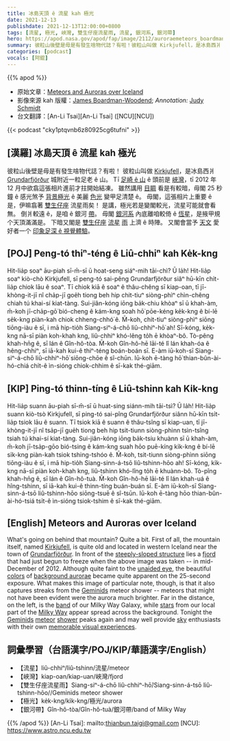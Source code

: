 ```yaml
---
title: 冰島天頂 ê 流星 kah 極光
date: 2021-12-13
publishdate: 2021-12-13T12:00:00+0800
tags: [流星, 極光, 峽灣, 雙生仔座流星雨, 流星, 銀河系, 銀河帶]
hero: https://apod.nasa.gov/apod/fap/image/2112/auroraemeteors_boardman_annotated_1080.jpg
summary: 彼粒山後壁是毋是有發生啥物代誌？有啦！彼粒山叫做 Kirkjufell，是冰島西爿 Grundarfjörður 城附近一粒足老 ê 山。
categories: [podcast]
vocals: [阿錕]
---
```


{{% apod %}}

- 原始文章：[Meteors and Auroras over Iceland](https://apod.nasa.gov/apod/ap211213.html)
- 影像來源 kah 版權：[James Boardman-Woodend](https://www.flickr.com/photos/126180225@N06/); *Annotation:* [Judy Schmidt](http://www.geckzilla.com/)
- 台文翻譯：[An-Li Tsai][An-Li Tsai] ([NCU][NCU])

{{< podcast "cky1ptqvnb6z80925cg6tufni" >}}

## [漢羅] 冰島天頂 ê 流星 kah 極光
彼粒山後壁是毋是有發生啥物代誌？有啦！
彼粒山叫做 [Kirkjufell][Kirkjufell]，是冰島西爿 [Grundarfjörður][Grundarfjörður] 城附近一粒足老 ê 山。
Tī [足崎 ê 山][steeply-sloped structure] ê 頭前是 [峽灣][fjord]，tī 2012 年 12 月中欲翕這張相片進前才拄開始結凍。
雖然講用 [目睭][unaided eye] 看是有較暗，毋閣 25 秒鐘 ê 感光煞予 [背景極光][background aurorae] ê 美麗 [色光][colors] 變甲足清楚 ê。
毋閣，這張相片上重要 ê 是，伊嘛翕著 [雙生仔座][Geminids 1] 流星雨矣！
是講，極光若是變閣較光，流星可能就會看無。
倒爿較遠 ê，是咱 ê 銀河 [帶][band]。
毋閣 [銀河系][Milky Way] 內底離咱較倚 ê [恆星][stars]，是掖甲規个天頂滿滿是。
下暗又閣是 [雙生仔座][Geminids 2] [流星][meteor] [雨][shower t] 上濟 ê 時陣。
又閣會當予 [天文][sky] 愛好者一个 [印象足深 ê 視覺體驗][memorable visual experiences]。

## [POJ] Peng-tó thiⁿ-téng ê Liû-chhiⁿ kah Ke̍k-kng
Hit-lia̍p soaⁿ āu-piah sī-m̄-sī ū hoat-seng siáⁿ-mih tāi-chì? Ū la̍h!
Hit-lia̍p soaⁿ kiò-chò Kirkjufell, sī peng-tó sai-pêng Grundarfjörður siâⁿ hū-kīn chi̍t-lia̍p chiok lāu ê soaⁿ.
Tī chiok kiā ê soaⁿ ê thâu-chêng sī kiap-oan, tī jī-khòng-it-jī nî cha̍p-jī goe̍h tiong beh hip chit-tiuⁿ siòng-phìⁿ chìn-chêng chiah tú khai-sí kiat-tàng.
Sui-jiân-kóng iōng ba̍k-chiu khòaⁿ sī ū khah-àm, m̄-koh jī-cha̍p-gō͘ bió-cheng ê kám-kng soah hō͘ pōe-kéng ke̍k-kng ê bí-lē se̍k-kng piàn-kah chiok chheng-chhó͘ ê.
M̄-koh, chit-tiuⁿ siòng-phìⁿ siōng tiōng-iàu ê sī, i mā hip-tio̍h Siang-siⁿ-á-chō liû-chhiⁿ-hō͘ ah!
Sī-kóng, ke̍k-kng nā-sī piàn koh-khah kng, liû-chhiⁿ khó-lêng to̍h ē khòaⁿ-bô.
Tò-pêng khah-hn̄g ê, sī lán ê Gîn-hô-tòa.
M̄-koh Gîn-hô-hē lāi-té lî lán khah-óa ê hêng-chhiⁿ, sī iā-kah kui-ê thiⁿ-téng boán-boán sī.
E-àm iū-koh-sī Siang-siⁿ-á-chō liû-chhiⁿ-hō͘ siōng-chōe ê sî-chūn.
Iū-koh ē-tàng hō͘ thian-bûn-ài-hó-chiá chi̍t-ê ìn-sióng chiok-chhim ê sī-kak thé-giām.

## [KIP] Ping-tó thinn-tíng ê Liû-tshinn kah Ki̍k-kng
Hit-lia̍p suann āu-piah sī-m̄-sī ū huat-sing siánn-mih tāi-tsì? Ū la̍h!
Hit-lia̍p suann kiò-tsò Kirkjufell, sī ping-tó sai-pîng Grundarfjörður siânn hū-kīn tsi̍t-lia̍p tsiok lāu ê suann.
Tī tsiok kiā ê suann ê thâu-tsîng sī kiap-uan, tī jī-khòng-it-jī nî tsa̍p-jī gue̍h tiong beh hip tsit-tiunn siòng-phìnn tsìn-tsîng tsiah tú khai-sí kiat-tàng.
Sui-jiân-kóng iōng ba̍k-tsiu khuànn sī ū khah-àm, m̄-koh jī-tsa̍p-gōo bió-tsing ê kám-kng suah hōo puē-kíng ki̍k-kng ê bí-lē si̍k-kng piàn-kah tsiok tshing-tshóo ê.
M̄-koh, tsit-tiunn siòng-phìnn siōng tiōng-iàu ê sī, i mā hip-tio̍h Siang-sinn-á-tsō liû-tshinn-hōo ah!
Sī-kóng, ki̍k-kng nā-sī piàn koh-khah kng, liû-tshinn khó-lîng to̍h ē khuànn-bô.
Tò-pîng khah-hn̄g ê, sī lán ê Gîn-hô-tuà.
M̄-koh Gîn-hô-hē lāi-té lî lán khah-uá ê hîng-tshinn, sī iā-kah kui-ê thinn-tíng buán-buán sī.
E-àm iū-koh-sī Siang-sinn-á-tsō liû-tshinn-hōo siōng-tsuē ê sî-tsūn.
Iū-koh ē-tàng hōo thian-bûn-ài-hó-tsiá tsi̍t-ê ìn-sióng tsiok-tshim ê sī-kak thé-giām.

## [English] Meteors and Auroras over Iceland
What's going on behind that mountain?
Quite a bit.
First of all, the mountain itself, named [Kirkjufell][Kirkjufell], is quite old and located in western Iceland near the town of [Grundarfjörður][Grundarfjörður].
In front of the [steeply-sloped structure][steeply-sloped structure] lies a [fjord][fjord] that had just begun to freeze when the above image was taken -- in mid-December of 2012.
Although quite faint to the [unaided eye][unaided eye], the beautiful [colors][colors] of [background aurorae][background aurorae] became quite apparent on the 25-second exposure.
What makes this image of particular note, though, is that it also captures streaks from the [Geminids][Geminids 1] meteor shower -- meteors that might not have been evident were the aurora much brighter.
Far in the distance, on the left, is the [band][band] of our Milky Way Galaxy, while [stars][stars] from our local part of the [Milky Way][Milky Way] appear spread across the background.
Tonight the [Geminids][Geminids 2] [meteor][meteor] [shower][shower e] peaks again and may well provide [sky][sky] enthusiasts with their own [memorable visual experiences][memorable visual experiences].

## 詞彙學習（台語漢字/POJ/KIP/華語漢字/English）
- 【流星】liû-chhiⁿ/liû-tshinn/流星/meteor
- 【峽灣】kiap-oan/kiap-uan/峽灣/fjord
- 【雙生仔座流星雨】Siang-siⁿ-á-chō liû-chhiⁿ-hō͘/Siang-sinn-á-tsō liû-tshinn-hōo//Geminids meteor shower
- 【極光】ke̍k-kng/ki̍k-kng/極光/aurora
- 【銀河帶】Gîn-hô-tòa/Gîn-hô-tuà/銀河帶/band of Milky Way


{{% /apod %}}
[An-Li Tsai]: mailto:thianbun.taigi@gmail.com
[NCU]: https://www.astro.ncu.edu.tw


[Kirkjufell]:https://en.wikipedia.org/wiki/Kirkjufell
[Grundarfjörður]:https://en.wikipedia.org/wiki/Grundarfj%C3%B6r%C3%B0ur
[steeply-sloped structure]:https://youtu.be/7U3mlzp_f-M
[fjord]:https://en.wikipedia.org/wiki/Fjord
[unaided eye]:https://www.exploratorium.edu/learning_studio/cow_eye/
[colors]:https://www.exploratorium.edu/learning_studio/auroras/difcolors.html
[background aurorae]:https://apod.nasa.gov/apod/ap121017.html
[Geminids 1]:https://en.wikipedia.org/wiki/Geminids
[band]:https://apod.nasa.gov/apod/ap110710.html
[stars]:https://science.nasa.gov/astrophysics/focus-areas/how-do-stars-form-and-evolve
[Milky Way]:http://www.atlasoftheuniverse.com/galaxy.html
[Geminids 2]:https://earthsky.org/astronomy-essentials/everything-you-need-to-know-geminid-meteor-shower/
[meteor]:https://solarsystem.nasa.gov/asteroids-comets-and-meteors/meteors-and-meteorites/geminids/in-depth/
[shower e]:https://apod.nasa.gov/apod/ap211116.html
[shower t]:https://apod.tw/daily/20211116/
[sky]:https://www.facebook.com/media/set/?set=a.3216897281747802&type=3
[memorable visual experiences]:https://www.meme-arsenal.com/memes/b438ea9137ca90c92d377755adc37fee.jpg
